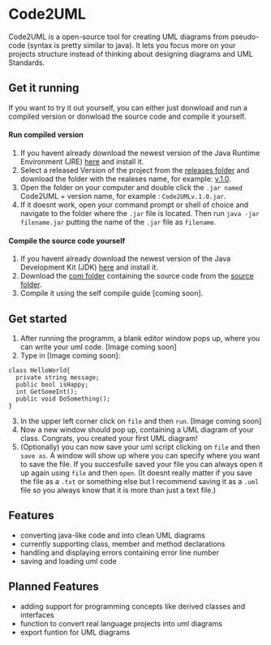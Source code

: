 # Code2UML
Code2UML is a open-source tool for creating UML diagrams from pseudo-code (syntax is pretty similar to java).
It lets you focus more on your projects structure instead of thinking about designing diagrams and UML Standards. 


## Get it running
If you want to try it out yourself, you can either just donwload and run a compiled version or donwload the source code and compile it yourself.

#### Run compiled version
  1. If you havent already download the newest version of the Java Runtime Environment (JRE) [here](https://www.java.com/de/download/) and install it.
  2. Select a released Version of the project from the [releases folder](https://github.com/DarkReaperDev/TextUML/tree/master/releases) and download the folder with the realeses name, for example: [v.1.0](https://github.com/DarkReaperDev/TextUML/tree/master/releases/v.1/v.1.0). 
  3. Open the folder on your computer and double click the `.jar named` Code2UML + version name, for example : `Code2UMLv.1.0.jar`.
  4. If it doesnt work, open your command prompt or shell of choice and navigate to the folder where the `.jar` file is located. Then run `java -jar filename.jar` putting the name of the `.jar` file as `filename`.
   
#### Compile the source code yourself
  1. If you havent already download the newest version of the Java Development Kit (JDK) [here](https://www.oracle.com/de/java/technologies/javase/javase-jdk8-downloads.html) and install it.
  2. Download the [com folder](https://github.com/DarkReaperDev/TextUML/tree/master/src/com) containing the source code from the [source folder](https://github.com/DarkReaperDev/TextUML/tree/master/src).
  3. Compile it using the self compile guide \[coming soon].
  
  
## Get started
  1. After running the programm, a blank editor window pops up, where you can write your uml code. \[Image coming soon]
  2. Type in \[Image coming soon]: 
```
class HelloWorld{
  private string message;
  public bool isHappy;
  int GetSomeInt();
  public void DoSomething();
}
```
  3. In the upper left corner click on `file` and then `run`. \[Image coming soon]
  4. Now a new window should pop up, containing a UML diagram of your class. Congrats, you created your first UML diagram!
  5. (Optionally) you can now save your uml script clicking on `file` and then `save as`. A window will show up where you can specify where you want to save the file. If you succesfulle saved your file you can always open it up again using `file` and then `open`. (It doesnt really matter if you save the file as a `.txt` or something else but I recommend saving it as a `.uml` file so you always know that it is more than just a text file.)
  
## Features

* converting java-like code and into clean UML diagrams
* currently supporting class, member and method declarations
* handling and displaying errors containing error line number
* saving and loading uml code

## Planned Features

* adding support for programming concepts like derived classes and interfaces
* function to convert real language projects into uml diagrams
* export funtion for UML diagrams
